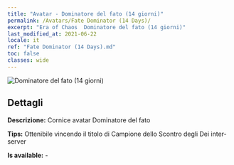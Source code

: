 ```yaml
---
title: "Avatar - Dominatore del fato (14 giorni)"
permalink: /Avatars/Fate Dominator (14 Days)/
excerpt: "Era of Chaos  Dominatore del fato (14 giorni)"
last_modified_at: 2021-06-22
locale: it
ref: "Fate Dominator (14 Days).md"
toc: false
classes: wide
---
```

 ![Dominatore del fato (14 giorni)](/images/a/avatarFrame_63.png)

## Dettagli

 **Descrizione:** Cornice avatar Dominatore del fato 

 **Tips:** Ottenibile vincendo il titolo di Campione dello Scontro degli Dei inter-server 

 **Is available:**  - 

